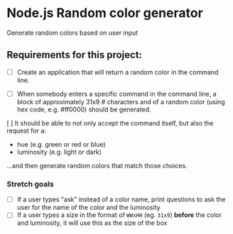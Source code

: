 # Node.js Random color generator

Generate random colors based on user input


## Requirements for this project:

- [ ] Create an application that will return a random color in the command line.

- [ ] When somebody enters a specific command in the command line, a block of approximately 31x9 # characters and of a random color (using hex code, e.g. #ff0000) should be generated.

[ ] It should be able to not only accept the command itself, but also the request for a:
- hue (e.g. green or red or blue)
- luminosity (e.g. light or dark)

...and then generate random colors that match those choices.

### Stretch goals

- [ ] If a user types "ask" instead of a color name, print questions to ask the user for the name of the color and the luminosity
- [ ] If a user types a size in the format of `WWxHH` (eg. `31x9`) **before** the color and luminosity, it will use this as the size of the box
